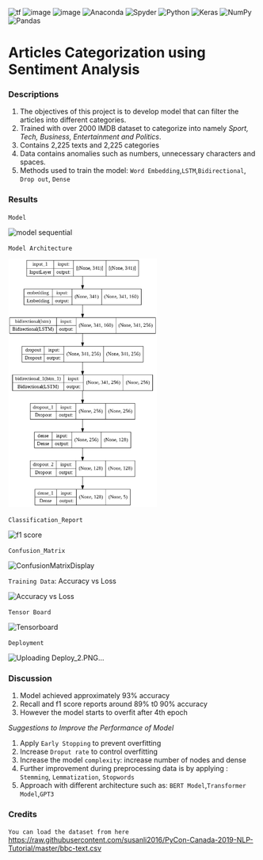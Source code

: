  <a><img alt='tf' src="https://img.shields.io/badge/TensorFlow-FF6F00?style=for-the-badge&logo=tensorflow&logoColor=white"></a>
 <a><img alt = 'image' src="https://img.shields.io/badge/Spyder%20Ide-FF0000?style=for-the-badge&logo=spyder%20ide&logoColor=white"></a>
 <a><img alt = 'image' src="https://img.shields.io/badge/Python-14354C?style=for-the-badge&logo=python&logoColor=white"></a>
![Anaconda](https://img.shields.io/badge/Anaconda-%2344A833.svg?style=for-the-badge&logo=anaconda&logoColor=white)
![Spyder](https://img.shields.io/badge/Spyder-838485?style=for-the-badge&logo=spyder%20ide&logoColor=maroon)
![Python](https://img.shields.io/badge/python-3670A0?style=for-the-badge&logo=python&logoColor=ffdd54)
![Keras](https://img.shields.io/badge/Keras-%23D00000.svg?style=for-the-badge&logo=Keras&logoColor=white)
![NumPy](https://img.shields.io/badge/numpy-%23013243.svg?style=for-the-badge&logo=numpy&logoColor=white)
![Pandas](https://img.shields.io/badge/pandas-%23150458.svg?style=for-the-badge&logo=pandas&logoColor=white)

# Articles Categorization using Sentiment Analysis

### Descriptions
1) The objectives of this project is to develop model that can filter the articles into different categories. 
2) Trained with over 2000 IMDB dataset to categorize into namely *Sport, Tech, Business, Entertainment and Politics*.
3) Contains 2,225 texts and 2,225 categories
4) Data contains anomalies such as numbers, unnecessary characters and spaces.
5) Methods used to train the model: `Word Embedding`,`LSTM`,`Bidirectional`, `Drop out`, `Dense`

### Results
`Model`

![model sequential](https://user-images.githubusercontent.com/106902414/175315920-7e3bf8fb-b132-446f-8cf6-9905584f7afc.PNG)


`Model Architecture`

<img src="plot and result/model_architecture.png" alt="model" style="width:300px;height:500px;">

`Classification_Report`

![f1 score](https://user-images.githubusercontent.com/106902414/175312316-c9810334-080f-4989-9368-05e97f34ff6b.PNG)


`Confusion_Matrix`

![ConfusionMatrixDisplay](https://user-images.githubusercontent.com/106902414/175311250-f123ba75-7939-47d0-a713-a65ffe406b81.PNG)


`Training Data`: Accuracy vs Loss

![Accuracy vs Loss](https://user-images.githubusercontent.com/106902414/175311307-27a93a1c-d5c5-46e8-a77d-37b39c7a3de2.PNG)

`Tensor Board`

![Tensorboard](https://user-images.githubusercontent.com/106902414/175311400-537e0db2-4273-4980-a54d-b6a1d8190086.PNG)


`Deployment`

![Uploading Deploy_2.PNG…]()

### Discussion
1) Model achieved approximately 93% accuracy
2) Recall and f1 score reports around 89% t0 90% accuracy
3) However the model starts to overfit after 4th epoch

*Suggestions to Improve the Performance of Model*

1) Apply `Early Stopping` to prevent overfitting
2) Increase `Droput rate` to control overfitting
3) Increase the model `complexity`: increase number of nodes and dense
4) Further improvement during preprocessing data is by applying : `Stemming`, `Lemmatization`, `Stopwords`
5) Approach with different architecture such as: `BERT Model`,`Transformer Model`,`GPT3`

### Credits
`You can load the dataset from here`
https://raw.githubusercontent.com/susanli2016/PyCon-Canada-2019-NLP-Tutorial/master/bbc-text.csv


